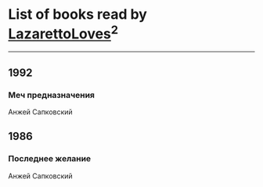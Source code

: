 # List of books read by [LazarettoLoves](http://steamcommunity.com/id/LazarettoLoves/)<sup>2</sup>
---

## 1992

### Меч предназначения
Анжей Сапковский



## 1986

### Последнее желание
Анжей Сапковский



